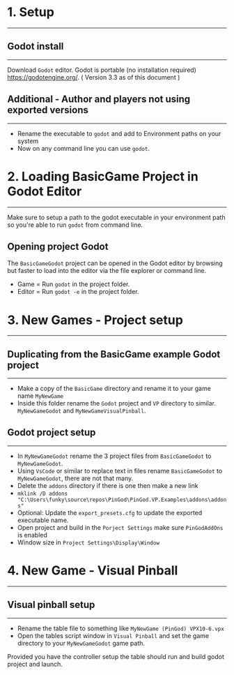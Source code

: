 # 1. Setup
---

## Godot install
---

Download `Godot` editor. Godot is portable (no installation required) https://godotengine.org/. ( Version 3.3 as of this document )

## Additional - Author and players not using exported versions
---

- Rename the executable to `godot` and add to Environment paths on your system
- Now on any command line you can use `godot`. 

# 2. Loading BasicGame Project in Godot Editor
---

Make sure to setup a path to the godot executable in your environment path so you're able to run `godot` from command line.

## Opening project Godot

The `BasicGameGodot` project can be opened in the Godot editor by browsing but faster to load into the editor via the file explorer or command line.

- Game   = Run `godot` in the project folder.
- Editor = Run `godot -e` in the project folder.

# 3. New Games - Project setup
---

## Duplicating from the BasicGame example Godot project
---

- Make a copy of the `BasicGame` directory and rename it to your game name `MyNewGame`
- Inside this folder rename the `Godot` project and `VP` directory to similar. `MyNewGameGodot` and `MyNewGameVisualPinball`.

## Godot project setup
---

- In `MyNewGameGodot` rename the 3 project files from `BasicGameGodot` to `MyNewGameGodot`.
- Using `VsCode` or similar to replace text in files rename `BasicGameGodot` to `MyNewGameGodot`, there are not that many.
- Delete the `addons` directory if there is one then make a new link
- `mklink /D addons "C:\Users\funky\source\repos\PinGod\PinGod.VP.Examples\addons\addons"`
- Optional: Update the `export_presets.cfg` to update the exported executable name.
- Open project and build in the `Porject Settings` make sure `PinGodAddOns` is enabled
- Window size in `Project Settings\Display\Window`

# 4. New Game - Visual Pinball
---

## Visual pinball setup
---

- Rename the table file to something like `MyNewGame (PinGod) VPX10-6.vpx`
- Open the tables script window in `Visual Pinball` and set the game directory to your `MyNewGameGodot` game path.

Provided you have the controller setup the table should run and build godot project and launch.

